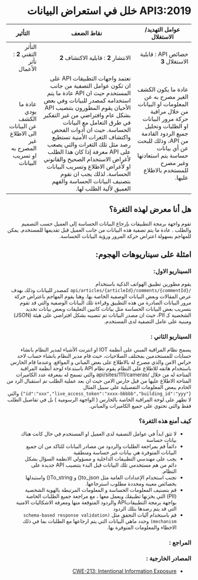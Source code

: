 <div dir="rtl" align='right'>

# API3:2019 خلل في استعراض البيانات

| عوامل التهديد/ الاستغلال                                                                                                                                                                                                  | نقاط الضعف	                                                                                                                                                                                                                                                                                                                                                                                                                                                                                               | التأثير	                                                                   |
|---------------------------------------------------------------------------------------------------------------------------------------------------------------------------------------------------------------------------|-----------------------------------------------------------------------------------------------------------------------------------------------------------------------------------------------------------------------------------------------------------------------------------------------------------------------------------------------------------------------------------------------------------------------------------------------------------------------------------------------------------|----------------------------------------------------------------------------|
| خصائص API : قابلية الاستغلال **3**	                                                                                                                                                                                             | الانتشار **2** : قابلية الاكتشاف  **2**	                                                                                                                                                                                                                                                                                                                                                                                                                                                                         | التأثر التقني **2** : تأثر الأعمال                                            |
| عادة ما يكون الكشف الغير مصرح به عن المعلومات او البيانات من خلال مراقبة حركة مرور البيانات او الطلبات وتحليل جميع الردود القادمة من API، وذلك للبحث عن أي بيانات حساسة يتم استعادتها وغير مصرح للمستخدم بالاطلاع عليها.	 | تعتمد واجهات التطبيقات API على ان تكون عوامل التصفية من جانب المستخدم حيث ان API عادة ما يتم استخدامه كمصدر للبيانات وفي بعض الأحيان يقوم المطورون بتنصيب API بشكل عام وافتراضي من غير التفكير في طرق التعامل مع البيانات الحساسة. حيث ان أدوات الفحص واكتشاف الثغرات الأمنية تستطيع رصد مثل تلك الثغرات والتي يصعب على API معرفة إذا كان هذا الطلب لأغراض الاستخدام الصحيح والقانوني او لأغراض الاطلاع وتسريب البيانات الحساسة. لذلك يجب ان نقوم بتصنيف البيانات الحساسة والفهم العميق لألية الطلب لها.	 | عادة ما يودي الكشف عن البيانات الى الاطلاع غير المصرح به او تسريب البيانات |

   



## هل أنا معرض لهذه الثغرة؟

<p dir='rtl' align='right'> تقوم واجهة برمجة التطبيقات  بإرجاع البيانات الحساسة إلى العميل حسب التصميم والطلب . عادة ما يتم تصفية هذه البيانات من جانب العميل قبل تقديمها للمستخدم. يمكن للمهاجم بسهولة اعتراض حركة المرور ورؤية البيانات الحساسة.


## امثلة على سيناريوهات الهجوم: 

### السيناريو الاول: 

 يقوم مطورين تطبيق الهواتف الذكية باستخدام `/api/articles/{articleId}/comments/{commentId}` كمصدر للبيانات وذلك بهدف عرض المقالات وبعض البيانات الوصفية الخاصة بها. وهنا يقوم المهاجم باعتراض حركة مرور البيانات الصادرة من هذه التطبيق وقراءة تلك البيانات الوصفية والتي قد تقوم بتسريب بعض البيانات الحساسة مثل بيانات كاتبين التعليقات وبعض بيانات تحديد الشخصية كـ PII، حيث ان مصدر البيانات تم تنصيبه بشكل افتراضي على هيئة (JSON) ومبنية على عامل التصفية لدى المستخدم.

### السيناريو الثاني : 
 يسمح نظام المراقبة المبني على أنظمة IOT او انترنت الأشياء لمدير النظام بانشاء حسابات  للمستخدمين بمختلف الصلاحيات، حيث قام مدير النظام بانشاء حساب لاحد حراس الامن والذي مصرح له بالاطلاع على بعض المباني و المواقع. وعندما قام الحارس باستخدام هاتفه للاطلاع على النظام يقوم نظام API باستدعاء لوحة أنظمة المراقبة المتاحة له من خلال /api/sites/111/cameras والتي تسمح له بمعرفة عدد الكاميرات المتاحة الاطلاع عليها من قبل حارس الامن حيث ان بعد عملية الطلب تم استقبال الرد من الخادم ببعض المعلومات التفصيلية على سبيل المثال `{"id":"xxx","live_access_token":"xxxx-bbbbb","building_id":"yyy"}`  والتي لا تظهر على لوحة المراقبة الخاصة بالحارس ( الواجهة الرسومية ) بل في تفاصيل الطلب فقط والتي تحتوي على جميع الكاميرات والمباني.

### كيف أمنع هذه الثغرة؟ 

*  لا تثق ابداُ في عوامل التصفية لدى العميل او المستخدم في حال كانت هناك بيانات حساسة
*  دائماً قم بمراجعة الطلبات والردود من مصادر البيانات للتاكد من ان جميع البيانات المتوفرة هي بيانات غير حساسة ومنطقية
*  يجب على مهندسي التطبيقات الداخلية و مسؤولي الانظمة السؤال بشكل دائم من هم مستخدمي تلك البيانات قبل البدء بتنصيب API جديدة على النظام.
*  تجنب استخدام الإعدادات العامة مثل to_json() و To_string() واستبدلها بخصائص معينة ومحددة مطلوب استرجاعها. 
*   قم بتصنيف المعلومات الحساسة و المعلومات المرتبطة بالهوية الشخصية (PII) التي يخزنها تطبيقك ويعمل معها ، مع مراجعة جميع الطلبات الخاصة بواجهة برمجة التطبيقاتAPI   والردود المتوقعة منها ومعرفة الاشكاليات الامنية التي قد يتم رصدها بتلك الردود  
*  قم باستخدام آليات التحقق مثل `(schema-based response validation mechanism)` وحدد ماهي البيانات التي يتم ارجاعها مع الطلبات بما في ذلك الاخطاء والمعلومات المتوفرة بها.


### المراجع : 
### المصادر الخارجية :
* [CWE-213: Intentional Information Exposure][1]


[1]: https://cwe.mitre.org/data/definitions/213.html

</div>

